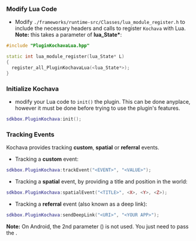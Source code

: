 ### Modify Lua Code
* Modify `./frameworks/runtime-src/Classes/lua_module_register.h` to include the necessary headers and calls to register `Kochava` with Lua. __Note:__ this takes a parameter of __lua_State*__:
```cpp
#include "PluginKochavaLua.hpp"
```
```cpp
static int lua_module_register(lua_State* L)
{
  register_all_PluginKochavaLua(<lua_State*>);
}
```

### Initialize Kochava
* modify your Lua code to `init()` the plugin. This can be done anyplace, however it must be done before trying to use the plugin's features.
```lua
sdkbox.PluginKochava:init();
```

### Tracking Events
Kochava provides tracking __custom__, __spatial__ or __referral__ events.

* Tracking a __custom__ event:
```lua
sdkbox.PluginKochava:trackEvent("<EVENT>", "<VALUE>");
```

* Tracking a __spatial__ event, by providing a title and position in the world:
```lua
sdkbox.PluginKochava:spatialEvent("<TITLE>", <X>, <Y>, <Z>);
```

* Tracking a __referral__ event (also known as a deep link):
```lua
sdkbox.PluginKochava:sendDeepLink("<URI>", "<YOUR APP>");
```
 __Note:__ On Android, the 2nd parameter (__<YOUR APP>__) is not used. You just need to pass the __<URI>__.
